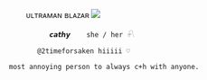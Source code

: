 ㅤㅤㅤㅤᴜʟᴛʀᴀᴍᴀɴ ʙʟᴀᴢᴀʀ
![](https://files.catbox.moe/e6ce3g.png)


                 𝙘𝙖𝙩𝙝𝙮    she / her 𓍯

              @2timeforsaken hiiiii ♡

       most annoying person to always c+h with anyone.
